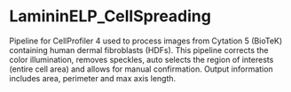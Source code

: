 # LamininELP_CellSpreading
Pipeline for CellProfiler 4 used to process images from Cytation 5 (BioTeK) containing human dermal fibroblasts (HDFs). This pipeline corrects the color illumination, removes speckles, auto selects the region of interests (entire cell area) and allows for manual confirmation. Output information includes area, perimeter and max axis length.
